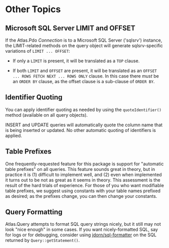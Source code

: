 # Other Topics

## Microsoft SQL Server LIMIT and OFFSET

If the Atlas.Pdo _Connection_ is to a Microsoft SQL Server ('sqlsrv') instance,
the LIMIT-related methods on the query object will generate sqlsrv-specific
variations of `LIMIT ... OFFSET`:

- If only a `LIMIT` is present, it will be translated as a `TOP` clause.

- If both `LIMIT` and `OFFSET` are present, it will be translated as an
  `OFFSET ... ROWS FETCH NEXT ... ROWS ONLY` clause. In this case there *must*
  be an `ORDER BY` clause, as the offset clause is a sub-clause of `ORDER
  BY`.

## Identifier Quoting

You can apply identifier quoting as needed by using the `quoteIdentifier()`
method (available on all query objects).

INSERT and UPDATE queries will automatically quote the column name that is being
inserted or updated. No other automatic quoting of identifiers is applied.

## Table Prefixes

One frequently-requested feature for this package is support for "automatic
table prefixes" on all queries.  This feature sounds great in theory, but in
practice it is (1) difficult to implement well, and (2) even when implemented it
turns out to be not as great as it seems in theory. This assessment is the
result of the hard trials of experience. For those of you who want modifiable
table prefixes, we suggest using constants with your table names prefixed as
desired; as the prefixes change, you can then change your constants.

## Query Formatting

Atlas.Query attempts to format SQL query strings nicely, but it still may not
look "nice enough" in some cases. If you want nicely-formatted SQL, say for
logs or for debugging, consider using [jdorn/sql-formatter][] on the SQL
returned by `Query::getStatement()`.

[jdorn/sql-formatter]: https://packagist.org/packages/jdorn/sql-formatter
